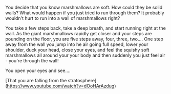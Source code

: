 You decide that you know marshmallows are soft.  How could they be solid walls? What
would happen if you just tried to run through them?  It probably wouldn't hurt to run
into a wall of marshmallows right?

You take a few steps back, take a deep breath, and start running right at the wall.
As the giant marshmallows rapidly get closer and your steps are pounding on the floor,
you are five steps away, four, three, two.... One step away from the wall you jump into
he air going full speed, lower your shoulder, duck your head, close your eyes, and feel
the squishy soft marshmallows all around your your body and then suddenly
you just feel air - you're through the wall!

You open your eyes and see....

[That you are falling from the stratosphere] (https://www.youtube.com/watch?v=dOoHArAzdug)